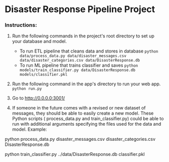 # Disaster Response Pipeline Project

### Instructions:
1. Run the following commands in the project's root directory to set up your database and model.

    - To run ETL pipeline that cleans data and stores in database
        `python data/process_data.py data/disaster_messages.csv data/disaster_categories.csv data/DisasterResponse.db`
    - To run ML pipeline that trains classifier and saves
        `python models/train_classifier.py data/DisasterResponse.db models/classifier.pkl`

2. Run the following command in the app's directory to run your web app.
    `python run.py`

3. Go to http://0.0.0.0:3001/

4. If someone in the future comes with a revised or new dataset of messages, they should be able to easily create a new model. These Python scripts ( process_data.py and train_classifier.py) could be able to run with additional arguments specifying the files used for the data and model.
Example:

python process_data.py disaster_messages.csv disaster_categories.csv DisasterResponse.db

python train_classifier.py ../data/DisasterResponse.db classifier.pkl

